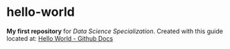 # hello-world
**My first repository** for *Data Science Specialization*. Created with this guide located at: [Hello World - Github Docs](https://docs.github.com/en/get-started/quickstart/hello-world)
